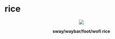 # rice

<p align="center"> <img src="https://github.com/user-attachments/assets/87549827-809b-4538-bd3e-b952436eaae3"> </p>

<p align="center"><strong>sway/waybar/foot/wofi rice</strong></p>
